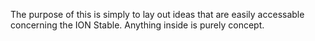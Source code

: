 The purpose of this is simply to lay out ideas that are easily accessable concerning the ION Stable.  Anything inside is purely concept.  